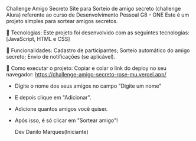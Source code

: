 Challenge Amigo Secreto
Site para Sorteio de amigo secreto (challenge Alura) referente ao curso de Desenvolvimento Pessoal G8 - ONE
Este é um projeto simples para sortear amigos secretos.

🚀 Tecnologias:
Este projeto foi desenvolvido com as seguintes tecnologias:
[JavaScript, HTML e CSS]

📌 Funcionalidades:
Cadastro de participantes;
Sorteio automático do amigo secreto;
Envio de notificações (se aplicável).

🔧 Como executar o projeto:
Copiar e colar o link do deploy no seu navegador: 
https://challenge-amigo-secreto-rose-mu.vercel.app/

- Digite o nome dos seus amigos no campo "Digite um nome"
- E depois clique em "Adicionar".
-   Adicione quantos amigos você quiser.
- Após isso, é só clicar em "Sortear amigo"!

  Dev Danilo Marques(Iniciante)
